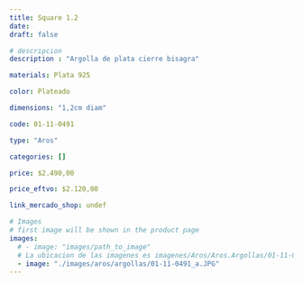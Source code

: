 ```yaml
---
title: Square 1.2
date: 
draft: false

# descripcion
description : "Argolla de plata cierre bisagra"

materials: Plata 925

color: Plateado

dimensions: "1,2cm diam"

code: 01-11-0491

type: "Aros"

categories: []

price: $2.490,00

price_eftvo: $2.120,00

link_mercado_shop: undef

# Images
# first image will be shown in the product page
images:
  # - image: "images/path_to_image"
  # La ubicacion de las imagenes es imagenes/Aros/Aros.Argollas/01-11-0491-square-1.2
  - image: "./images/aros/argollas/01-11-0491_a.JPG"
---
```

